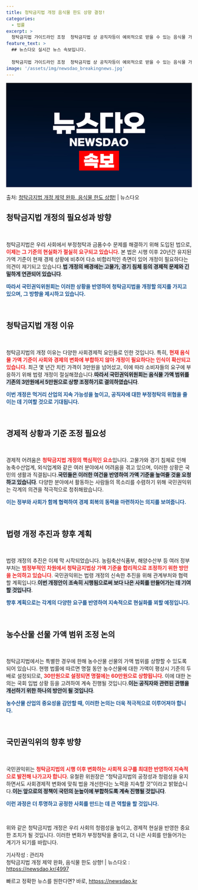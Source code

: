 ```yaml
---
title: 청탁금지법 개정 음식물 한도 상향 결정!
categories:
  - 법률
excerpt: >
  청탁금지법 가이드라인 조정  청탁금지법 상 공직자등이 예외적으로 받을 수 있는 음식물 가액 범위가 상향 조정…
feature_text: >
  ## 뉴스다오 실시간 뉴스 속보입니다.

  청탁금지법 가이드라인 조정  청탁금지법 상 공직자등이 예외적으로 받을 수 있는 음식물 가액 범위가 상향 조정…
image: '/assets/img/newsdao_breakingnews.jpg'
---
```


![뉴스다오 속보](/assets/img/newsdao_breakingnews.jpg)

<p>출처: <a href="httpss://newsdao.kr/4997" rel="dofollow">청탁금지법 개정 제약 완화, 음식물 한도 상향!</a> | 뉴스다오</p>

<h2 data-ke-size="size26">청탁금지법 개정의 필요성과 방향</h2>

<p data-ke-size="size16">&nbsp;</p>

청탁금지법은 우리 사회에서 부정청탁과 금품수수 문제를 해결하기 위해 도입된 법으로, <b><span style="color: #ee2323;">이제는 그 기준의 현실화가 절실히 요구되고 있습니다</span></b>. 본 법은 시행 이후 20년간 유지된 가액 기준이 현재 경제 상황에 비추어 다소 비합리적인 측면이 있어 개정이 필요하다는 의견이 제기되고 있습니다.<b><span style="background-color: #21538527;">법 개정의 배경에는 고물가, 경기 침체 등의 경제적 문제와 긴밀하게 연관되어 있습니다</span></b>.

<b><span style="color: #1a5490;">따라서 국민권익위원회는 이러한 상황을 반영하여 청탁금지법을 개정할 의지를 가지고 있으며, 그 방향을 제시하고 있습니다.</span></b>

<p data-ke-size="size16">&nbsp;</p>

<h2 data-ke-size="size26">청탁금지법 개정 이유</h2>

<p data-ke-size="size16">&nbsp;</p>

청탁금지법의 개정 이유는 다양한 사회경제적 요인들로 인한 것입니다. 특히, <b><span style="color: #ee2323;">현재 음식물 가액 기준이 사회와 경제의 변화에 부합하지 않아 개정이 필요하다는 인식이 확산되고 있습니다</span></b>. 최근 몇 년간 치킨 가격이 3만원을 넘어섰고, 이에 따라 소비자들의 요구에 부응하기 위해 법령 개정이 절실해졌습니다.<b><span style="background-color: #21538527;">따라서 국민권익위원회는 음식물 가액 범위를 기존의 3만원에서 5만원으로 상향 조정하기로 결의하였습니다</span></b>.

<b><span style="color: #1a5490;">이번 개정은 먹거리 산업의 지속 가능성을 높이고, 공직자에 대한 부정청탁의 위협을 줄이는 데 기여할 것으로 기대됩니다.</span></b>

<p data-ke-size="size16">&nbsp;</p>

<h2 data-ke-size="size26">경제적 상황과 기준 조정 필요성</h2>

<p data-ke-size="size16">&nbsp;</p>

경제적 어려움은 <b><span style="color: #ee2323;">청탁금지법 개정의 핵심적인 요소</span></b>입니다. 고물가와 경기 침체로 인해 농축수산업계, 외식업계와 같은 여러 분야에서 어려움을 겪고 있으며, 이러한 상황은 국민의 생활과 직결됩니다.<b><span style="background-color: #21538527;">국민들은 이러한 여건을 반영하여 가액 기준을 높여줄 것을 요청하고 있습니다</span></b>. 다양한 분야에서 활동하는 사람들의 목소리를 수렴하기 위해 국민권익위는 각계의 의견을 적극적으로 청취해왔습니다.

<b><span style="color: #1a5490;">이는 정부와 사회가 함께 협력하여 경제 회복의 동력을 마련하자는 의지를 보여줍니다.</span></b>

<p data-ke-size="size16">&nbsp;</p>

<h2 data-ke-size="size26">법령 개정 추진과 향후 계획</h2>

<p data-ke-size="size16">&nbsp;</p>

법령 개정의 추진은 이제 막 시작되었습니다. 농림축산식품부, 해양수산부 등 여러 정부 부처는 <b><span style="color: #ee2323;">범정부적인 차원에서 청탁금지법상 가액 기준을 합리적으로 조정하기 위한 방안을 논의하고 있습니다</span></b>. 국민권익위는 법령 개정의 신속한 추진을 위해 관계부처와 협력할 계획입니다.<b><span style="background-color: #21538527;">이번 개정안이 조속히 시행됨으로써 보다 나은 사회를 만들어가는 데 기여할 것입니다</span></b>.

<b><span style="color: #1a5490;">향후 계획으로는 각계의 다양한 요구를 반영하여 지속적으로 현실화를 꾀할 예정입니다.</span></b>

<p data-ke-size="size16">&nbsp;</p>

<h2 data-ke-size="size26">농수산물 선물 가액 범위 조정 논의</h2>

<p data-ke-size="size16">&nbsp;</p>

청탁금지법에서는 특별한 경우에 한해 농수산물 선물의 가액 범위를 상향할 수 있도록 되어 있습니다. 현행 법률에 따르면 명절 동안 농수산물에 대한 가액이 평상시 기준의 두 배로 설정되므로, <b><span style="color: #ee2323;">30만원으로 설정되면 명절에는 60만원으로 상향됩니다</span></b>. 이에 대한 논의는 국회 입법 상황 등을 고려하여 계속 진행될 것입니다.<b><span style="background-color: #21538527;">이는 공직자와 관련된 관행을 개선하기 위한 하나의 방안이 될 것입니다</span></b>.

<b><span style="color: #1a5490;">농수산물 산업의 중요성을 감안할 때, 이러한 논의는 더욱 적극적으로 이루어져야 합니다.</span></b>

<p data-ke-size="size16">&nbsp;</p>

<h2 data-ke-size="size26">국민권익위의 향후 방향</h2>

<p data-ke-size="size16">&nbsp;</p>

국민권익위는 <b><span style="color: #ee2323;">청탁금지법의 시행 이후 변화하는 사회적 요구를 최대한 반영하여 지속적으로 발전해 나가고자 합니다</span></b>. 유철환 위원장은 “청탁금지법의 공정성과 청렴성을 유지하면서도 사회경제적 변화에 맞춰 법을 개선한다는 노력을 지속할 것”이라고 밝혔습니다.<b><span style="background-color: #21538527;">이는 앞으로의 정책이 국민의 눈높이에 부합하도록 계속 진행될 것입니다</span></b>.

<b><span style="color: #1a5490;">이런 과정은 더 투명하고 공정한 사회를 만드는 데 큰 역할을 할 것입니다.</span></b>

<p data-ke-size="size16">&nbsp;</p>

위와 같은 청탁금지법 개정은 우리 사회의 청렴성을 높이고, 경제적 현실을 반영한 중요한 조치가 될 것입니다. 이러한 변화가 부정청탁을 줄이고, 더 나은 사회를 만들어가는 계기가 되기를 바랍니다.
  
기사작성 : 관리자   
청탁금지법 개정 제약 완화, 음식물 한도 상향! | 뉴스다오 : <a href="httpss://newsdao.kr/4997">httpss://newsdao.kr/4997</a> 

빠르고 정확한 뉴스를 원한다면? 바로, <a href="httpss://newsdao.kr" rel="dofollow">httpss://newsdao.kr</a>


